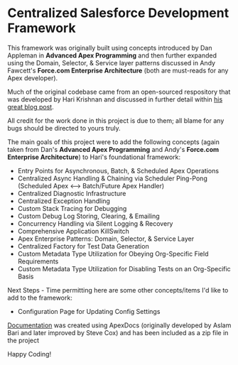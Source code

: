 # Centralized Salesforce Development Framework
This framework was originally built using concepts introduced by Dan Appleman in **Advanced Apex Programming** and then further expanded using the Domain, Selector, & Service layer patterns discussed in Andy Fawcett's **Force.com Enterprise Architecture** (both are must-reads for any Apex developer). 

Much of the original codebase came from an open-sourced respository that was developed by Hari Krishnan and discussed in further detail within [his great blog post](http://krishhari.wordpress.com/2013/07/22/an-architecture-framework-to-handle-triggers-in-the-force-com-platform/).

All credit for the work done in this project is due to them; all blame for any bugs should be directed to yours truly.

The main goals of this project were to add the following concepts (again taken from Dan's **Advanced Apex Programming** and Andy's **Force.com Enterprise Architecture**) to Hari's foundational framework:

* Entry Points for Asynchronous, Batch, & Scheduled Apex Operations
* Centralized Async Handling & Chaining via Scheduler Ping-Pong (Scheduled Apex <--> Batch/Future Apex Handler)
* Centralized Diagnostic Infrastructure
* Centralized Exception Handling
* Custom Stack Tracing for Debugging
* Custom Debug Log Storing, Clearing, & Emailing
* Concurrency Handling via Silent Logging & Recovery
* Comprehensive Application KillSwitch
* Apex Enterprise Patterns: Domain, Selector, & Service Layer
* Centralized Factory for Test Data Generation
* Custom Metadata Type Utilization for Obeying Org-Specific Field Requirements
* Custom Metadata Type Utilization for Disabling Tests on an Org-Specific Basis

Next Steps - Time permitting here are some other concepts/items I'd like to add to the framework:

* Configuration Page for Updating Config Settings

[Documentation](http://scottbcovert.github.io/Centralized-Salesforce-Dev-Framework/) was created using ApexDocs (originally developed by Aslam Bari and later improved by Steve Cox) and has been included as a zip file in the project

Happy Coding!
